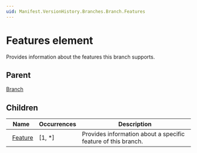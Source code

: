 ```yaml
---
uid: Manifest.VersionHistory.Branches.Branch.Features
---
```


# Features element

Provides information about the features this branch supports.

## Parent

[Branch](xref:Manifest.VersionHistory.Branches.Branch)

## Children

|Name|Occurrences|Description|
|--- |--- |--- |
|&nbsp;&nbsp;[Feature](xref:Manifest.VersionHistory.Branches.Branch.Features.Feature)|[1, *]|Provides information about a specific feature of this branch.|
